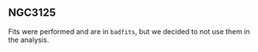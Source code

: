 ## NGC3125

Fits were performed and are in `badfits`, but we decided to not use them in the analysis.
